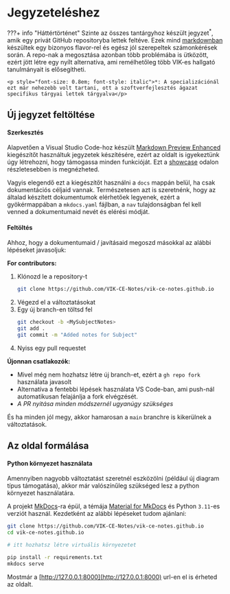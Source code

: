 # Jegyzeteléshez

???+ info "Háttértörténet" 
    Szinte az összes tantárgyhoz készült jegyzet$^*$, amik egy privát GitHub repositoryba lettek feltéve. Ezek mind [markdownban](https://en.wikipedia.org/wiki/Markdown) készültek egy bizonyos flavor-rel és egész jól szerepeltek számonkérések során. A repo-nak a megosztása azonban több problémába is ütközött, ezért jött létre egy nyílt alternatíva, ami remélhetőleg több VIK-es hallgató tanulmányait is elősegítheti.
    
    <p style="font-size: 0.8em; font-style: italic">*: A specializációnál ezt már nehezebb volt tartani, ott a szoftverfejlesztés ágazat specifikus tárgyai lettek tárgyalva</p>

## Új jegyzet feltöltése

#### Szerkesztés
Alapvetően a Visual Studio Code-hoz készült [Markdown Preview Enhanced](https://marketplace.visualstudio.com/items?itemName=shd101wyy.markdown-preview-enhanced) kiegészítőt használtuk jegyzetek készítésére, ezért az oldalt is igyekeztünk úgy létrehozni, hogy támogassa minden funkcióját. Ezt a [showcase](./showcase.md) odalon részletesebben is megnézheted.

Vagyis elegendő ezt a kiegészítőt használni a `docs` mappán belül, ha csak dokumentációs céljaid vannak. Természetesen azt is szeretnénk, hogy az általad készített dokumentumok elérhetőek legyenek, ezért a gyökérmappában a `mkdocs.yaml` fájlban, a `nav` tulajdonságban fel kell venned a dokumentumaid nevét és elérési módját.

#### Feltöltés
Ahhoz, hogy a dokumentumaid / javításaid megoszd másokkal az alábbi lépéseket javasoljuk:

**For contributors:**

1. Klónozd le a repository-t
    ```bash
    git clone https://github.com/VIK-CE-Notes/vik-ce-notes.github.io
    ```
2. Végezd el a változtatásokat
3. Egy új branch-en töltsd fel
    ```bash
    git checkout -b <MySubjectNotes>
    git add .
    git commit -m "Added notes for Subject"
    ```
4. Nyiss egy pull requestet

**Újonnan csatlakozók:**

- Mivel még nem hozhatsz létre új branch-et, ezért a `gh repo fork` használata javasolt
-  Alternatíva a fentebbi lépések használata VS Code-ban, ami push-nál automatikusan felajánlja a fork elvégzését.
-  *A PR nyitása minden módszernél ugyanúgy szükséges*

És ha minden jól megy, akkor hamarosan a `main` branchre is kikerülnek a változtatások.

## Az oldal formálása

#### Python környezet használata
Amennyiben nagyobb változtatást szeretnél eszközölni (például új diagram típus támogatása), akkor már valószínűleg szükséged lesz a python környezet használatára.

A projekt [MkDocs](https://www.mkdocs.org/)-ra épül, a témája [Material for MkDocs](https://squidfunk.github.io/mkdocs-material/) és Python `3.11`-es verziót használ. Kezdetként az alábbi lépéseket tudom ajánlani:
```bash
git clone https://github.com/VIK-CE-Notes/vik-ce-notes.github.io
cd vik-ce-notes.github.io

# itt hozhatsz létre virtuális környezetet

pip install -r requirements.txt
mkdocs serve
```

Mostmár a [http://127.0.0.1:8000](http://127.0.0.1:8000) url-en el is érheted az oldalt.
